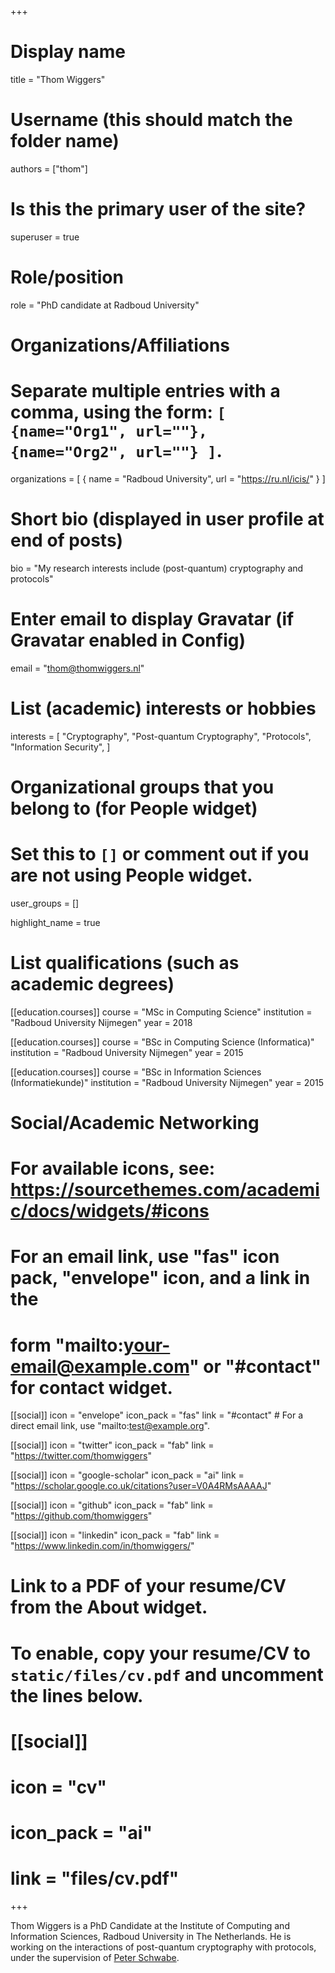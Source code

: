 +++
# Display name
title = "Thom Wiggers"

# Username (this should match the folder name)
authors = ["thom"]

# Is this the primary user of the site?
superuser = true

# Role/position
role = "PhD candidate at Radboud University"

# Organizations/Affiliations
#   Separate multiple entries with a comma, using the form: `[ {name="Org1", url=""}, {name="Org2", url=""} ]`.
organizations = [ { name = "Radboud University", url = "https://ru.nl/icis/" } ]

# Short bio (displayed in user profile at end of posts)
bio = "My research interests include (post-quantum) cryptography and protocols"

# Enter email to display Gravatar (if Gravatar enabled in Config)
email = "thom@thomwiggers.nl"

# List (academic) interests or hobbies
interests = [
  "Cryptography",
  "Post-quantum Cryptography",
  "Protocols",
  "Information Security",
]

# Organizational groups that you belong to (for People widget)
#   Set this to `[]` or comment out if you are not using People widget.
user_groups = []

highlight_name = true

# List qualifications (such as academic degrees)
[[education.courses]]
  course = "MSc in Computing Science"
  institution = "Radboud University Nijmegen"
  year = 2018

[[education.courses]]
  course = "BSc in Computing Science (Informatica)"
  institution = "Radboud University Nijmegen"
  year = 2015

[[education.courses]]
  course = "BSc in Information Sciences (Informatiekunde)"
  institution = "Radboud University Nijmegen"
  year = 2015

# Social/Academic Networking
# For available icons, see: https://sourcethemes.com/academic/docs/widgets/#icons
#   For an email link, use "fas" icon pack, "envelope" icon, and a link in the
#   form "mailto:your-email@example.com" or "#contact" for contact widget.

[[social]]
  icon = "envelope"
  icon_pack = "fas"
  link = "#contact"  # For a direct email link, use "mailto:test@example.org".

[[social]]
  icon = "twitter"
  icon_pack = "fab"
  link = "https://twitter.com/thomwiggers"

[[social]]
  icon = "google-scholar"
  icon_pack = "ai"
  link = "https://scholar.google.co.uk/citations?user=V0A4RMsAAAAJ"

[[social]]
  icon = "github"
  icon_pack = "fab"
  link = "https://github.com/thomwiggers"

[[social]]
  icon = "linkedin"
  icon_pack = "fab"
  link = "https://www.linkedin.com/in/thomwiggers/"

# Link to a PDF of your resume/CV from the About widget.
# To enable, copy your resume/CV to `static/files/cv.pdf` and uncomment the lines below.
# [[social]]
#   icon = "cv"
#   icon_pack = "ai"
#   link = "files/cv.pdf"


+++

Thom Wiggers is a PhD Candidate at the Institute of Computing and Information Sciences, Radboud University in The Netherlands.
He is working on the interactions of post-quantum cryptography with protocols, under the supervision of [Peter Schwabe][cryptojedi].

[cryptojedi]: https://cryptojedi.org/peter/
